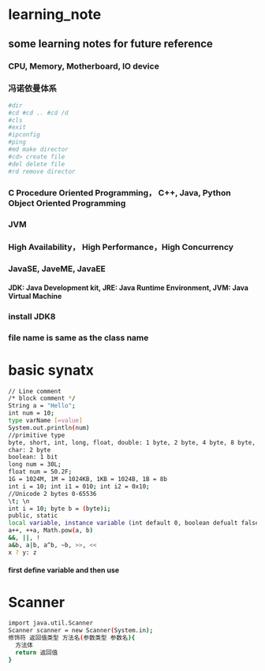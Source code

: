 # learning_note
## some learning notes for future reference
### CPU, Memory, Motherboard, IO device
### 冯诺依曼体系
```bash
#dir
#cd #cd .. #cd /d
#cls
#exit
#ipconfig
#ping
#md make director
#cd> create file
#del delete file
#rd remove director
```
### C Procedure Oriented Programming， C++, Java, Python Object Oriented Programming
### JVM
### High Availability， High Performance，High Concurrency
### JavaSE, JaveME, JavaEE
#### JDK: Java Development kit, JRE: Java Runtime Environment, JVM: Java Virtual Machine
### install JDK8
### file name is same as the class name
# basic synatx
``` bash
// Line comment
/* block comment */
String a = "Hello";
int num = 10;
type varName [=value]
System.out.println(num)
//primitive type
byte, short, int, long, float, double: 1 byte, 2 byte, 4 byte, 8 byte, 4 byte, 8 byte
char: 2 byte
boolean: 1 bit
long num = 30L;
float num = 50.2F;
1G = 1024M, 1M = 1024KB, 1KB = 1024B, 1B = 8b
int i = 10; int i1 = 010; int i2 = 0x10;
//Unicode 2 bytes 0-65536
\t; \n
int i = 10; byte b = (byte)i;
public, static
local variable, instance variable (int default 0, boolean defualt false, string default null), class variable(static), constant(final VARNAME=value;)
a++, ++a, Math.pow(a, b)
&&, ||, !
a&b, a|b, a^b, ~b, >>, <<
x ? y: z
```
#### first define variable and then use

# Scanner
``` bash
import java.util.Scanner
Scanner scanner = new Scanner(System.in);
修饰符 返回值类型 方法名(参数类型 参数名){
  方法体
  return 返回值
}

